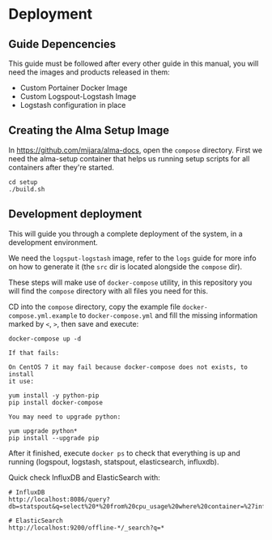 # Deployment

## Guide Depencencies

This guide must be followed after every other guide in this manual, you will
need the images and products released in them:

- Custom Portainer Docker Image
- Custom Logspout-Logstash Image
- Logstash configuration in place

## Creating the Alma Setup Image

In https://github.com/mijara/alma-docs, open the `compose` directory. First
we need the alma-setup container that helps us running setup scripts for all
containers after they're started.

```
cd setup
./build.sh
```

## Development deployment

This will guide you through a complete deployment of the system, in a
development environment.

We need the `logsput-logstash` image, refer to the `logs` guide for more info
on how to generate it (the `src` dir is located alongside the `compose`
dir).

These steps will make use of `docker-compose` utility, in this repository you
will find the `compose` directory with all files you need for this.

CD into the `compose` directory, copy the example file
`docker-compose.yml.example` to `docker-compose.yml` and fill the missing
information marked by `<`, `>`, then save and execute:

```
docker-compose up -d
```

    If that fails:

    On CentOS 7 it may fail because docker-compose does not exists, to install
    it use:

    yum install -y python-pip
    pip install docker-compose

    You may need to upgrade python:

    yum upgrade python*
    pip install --upgrade pip

After it finished, execute `docker ps` to check that everything is up and
running (logspout, logstash, statspout, elasticsearch, influxdb).

Quick check InfluxDB and ElasticSearch with:

```
# InfluxDB
http://localhost:8086/query?db=statspout&q=select%20*%20from%20cpu_usage%20where%20container=%27influxdb%27

# ElasticSearch
http://localhost:9200/offline-*/_search?q=*
```
